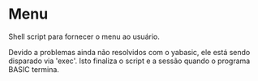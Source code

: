 # Menu
Shell script para fornecer o menu ao usuário.

Devido a problemas ainda não resolvidos com o yabasic, ele está sendo
disparado via 'exec'. Isto finaliza o script e a sessão quando o programa
BASIC termina.


